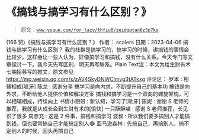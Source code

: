 # 《搞钱与搞学习有什么区别？》

> 原文：[`www.yuque.com/for_lazy/thfiu8/zeidqgtan6z3p7ks`](https://www.yuque.com/for_lazy/thfiu8/zeidqgtan6z3p7ks)

<ne-h2 id="8c468530" data-lake-id="8c468530"><ne-heading-ext><ne-heading-anchor></ne-heading-anchor><ne-heading-fold></ne-heading-fold></ne-heading-ext><ne-heading-content><ne-text id="uef541774">(166 赞)《搞钱与搞学习有什么区别？》</ne-text></ne-heading-content></ne-h2> <ne-p id="u3735fd83" data-lake-id="u3735fd83"><ne-text id="u20a12fd8">作者： scalers</ne-text></ne-p> <ne-p id="u35d56245" data-lake-id="u35d56245"><ne-text id="u35dee397">日期：2023-04-06</ne-text></ne-p> <ne-p id="u6f59498f" data-lake-id="u6f59498f"><ne-text id="u344c23f1">搞钱与搞学习有什么区别？</ne-text></ne-p> <ne-p id="ubbe8d3ed" data-lake-id="ubbe8d3ed"><ne-text id="u60affc37">我的社群是搞学习的，搞学习的时候，讲搞钱的事情会比较少。这样会让一些人认为，好像搞学习和搞钱，没有什么关系。今天专门写文章探讨一下。我今天先写区别，明天再写联系。</ne-text></ne-p> <ne-hole id="u4a4eb0ca" data-lake-id="u4a4eb0ca"><ne-card data-card-name="codeblock" data-card-type="block" id="b95b0563" data-event-boundary="card">​Plain Text<ne-p id="ua678718d" data-lake-id="ua678718d"><ne-text id="u64b6d448">注：本文为给生财有术七期招募写的推文，原文参见</ne-text>[<ne-text id="uc10379a9">https://mp.weixin.qq.com/s/zAV4SkyDNWCImvg3tATxxg</ne-text>](https://mp.weixin.qq.com/s/zAV4SkyDNWCImvg3tATxxg)</ne-p> <ne-hole id="u6faf83fd" data-lake-id="u6faf83fd"><ne-card data-card-name="hr" data-card-type="block" id="t9Qp0" data-event-boundary="card"><ne-p id="u9d3fddc0" data-lake-id="u9d3fddc0"><ne-text id="u3e1e5187">评论区：</ne-text></ne-p> <ne-p id="u02c7a27c" data-lake-id="u02c7a27c"><ne-text id="u3fbe26e2">罗本 : 相辅相成[呲牙]</ne-text> <ne-text id="u22fda7c8">陈龙 : 感谢分享</ne-text> <ne-text id="uf9c44fe2">搞学习是向内求，不断提升自己的基本功</ne-text> <ne-text id="ubf96c2f0">搞钱是向外求，不断给他人提供价值和解决方案</ne-text> <ne-text id="u24b07c9c">搞钱和搞学习是一个双向的螺旋架构，可以相辅相成，持续向上</ne-text> <ne-text id="u4a0c48ee">书情小跟班 : 新认知，学习了[呲牙]</ne-text> <ne-text id="u2605e697">陈妮 : 谢谢 S 老师的推荐，我就是从成长会到生财有术的[愉快]</ne-text> <ne-text id="u853a4b39">一只酥酥喵 : 感谢 S 老师推荐，长见识了很多</ne-text> <ne-text id="u31b6fc0f">周彦充 : 这是 2 件事，搞钱和搞学习</ne-text> <ne-text id="u589cc024">波叔 : 所以我们要多搞别人才能搞到钱，但也要常搞自己才能搞定别人😂</ne-text> <ne-text id="u0501d270">亚马逊森林 : 先搞自己，再搞别人，搞不定别人的时候，回头再搞自己</ne-text></ne-p></ne-card></ne-hole></ne-card></ne-hole>